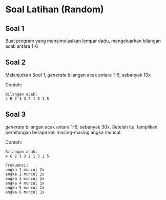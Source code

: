 # Soal Latihan (Random)

## Soal 1
Buat program yang mensimulasikan lempar dadu, mengeluarkan bilangan acak antara 1-6

## Soal 2
Melanjutkan _Soal 1_, _generate_ bilangan acak antara 1-6, sebanyak 10x

Contoh:
```
Bilangan acak:
4 6 2 3 3 2 1 5 1 5

```

## Soal 3
_generate_ bilangan acak  antara 1-6, sebanyak 30x. Setelah itu, tampilkan perhitungan berapa kali masing-masing angka muncul.

Contoh:
```
Bilangan acak:
4 6 2 3 3 2 1 5 1 5

Frekuensi:
angka 1 muncul 2x
angka 2 muncul 2x
angka 3 muncul 2x
angka 4 muncul 1x
angka 5 muncul 2x
angka 6 muncul 1x

```